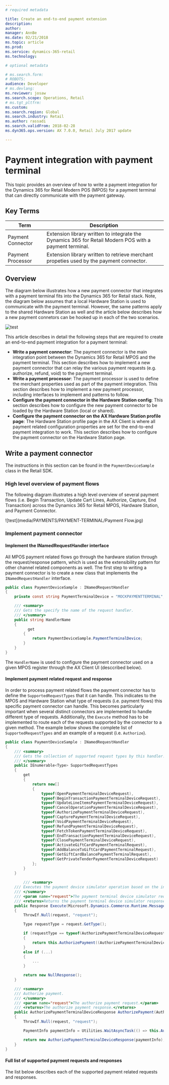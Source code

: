 ```yaml
---
# required metadata

title: Create an end-to-end payment extension
description: 
author: 
manager: AnnBe
ms.date: 02/21/2018
ms.topic: article
ms.prod: 
ms.service: dynamics-365-retail
ms.technology: 

# optional metadata

# ms.search.form: 
# ROBOTS: 
audience: Developer
# ms.devlang: 
ms.reviewer: josaw
ms.search.scope: Operations, Retail
# ms.tgt_pltfrm: 
ms.custom: 
ms.search.region: Global
ms.search.industry: Retail
ms.author: rassadi
ms.search.validFrom: 2018-02-28
ms.dyn365.ops.version: AX 7.0.0, Retail July 2017 update

---
```


# Payment integration with payment terminal
This topic provides an overview of how to write a payment integration for the Dynamics 365 for Retail Modern POS (MPOS) for a payment terminal that can directly communicate with the payment gateway.

## Key Terms
| Term | Description |
| --- | --- |
| Payment Connector | Extension library written to integrate the Dynamics 365 for Retail Modern POS with a payment terminal. |
| Payment Processor | Extension library written to retrieve merchant propeties used by the payment connector. |

## Overview
The diagram below illustrates how a new payment connector that integrates with a payment terminal fits into the Dynamics 365 for Retail stack. Note, the diagram below assumes that a local Hardware Station is used to communicate with the payment terminal. However, the same patterns apply to the shared Hardware Station as well and the article below describes how a new payment connetors can be hooked up in each of the two scenarios.

![test](media/PAYMENTS/PAYMENT-TERMINAL/Overview.jpg)

This article describes in detail the following steps that are required to create an end-to-end payment integration for a payment terminal:
- **Write a payment connector**: The payment connector is the main integration point between the Dynamics 365 for Retail MPOS and the payment terminal. This section describes how to implement a new payment connector that can relay the various payment requests (e.g. authorize, refund, void) to the payment terminal. 
- **Write a payment processor**: The payment processor is used to define the merchant properties used as part of the payment integration. This section describes how to implement a new payment processor, including interfaces to implement and patterns to follow.
- **Configure the payment connector in the Hardware Station config**: This section describes how to configure the new payment connector to be loaded by the Hardware Station (local or shared).
- **Configure the payment connector on the AX Hardware Station profile page**: The Hardware Station profile page in the AX Client is where all payment related configuration properties are set for the end-to-end payment integration to work. This section describes how to configure the payment connector on the Hardware Station page.

## Write a payment connector
The instructions in this section can be found in the `PaymentDeviceSample` class in the Retail SDK.

### High level overview of payment flows 
The following diagram illustrates a high level overview of several payment flows (i.e. Begin Transaction, Update Cart Lines, Authorize, Capture, End Transaction) across the Dynamics 365 for Retail MPOS, Hardware Station, and Payment Connector. 

![test](media/PAYMENTS/PAYMENT-TERMINAL/Payment Flow.jpg)

### Implement payment connector

#### Implement the INamedRequestHandler interface
All MPOS payment related flows go through the hardware station through the request/response pattern, which is used as the extensibility pattern for other channel related components as well. The first step to writing a payment connector is to create a new class that implements the `INamedRequestHandler` interface.

``` csharp
public class PaymentDeviceSample : INamedRequestHandler
{
    private const string PaymentTerminalDevice = "MOCKPAYMENTTERMINAL";

    /// <summary>
    /// Gets the specify the name of the request handler.
    /// </summary>
    public string HandlerName
    {
	      get
        {
            return PaymentDeviceSample.PaymentTerminalDevice;
        }
    }
}
```

The `HandlerName` is used to configure the payment connector used on a given MPOS register through the AX Client UI (desccribed below).

#### Implement payment related request and response
In order to process payment related flows the payment connector has to define the `SupportedRequestTypes` that it can handle. This indicates to the MPOS and Hardware Station what type of requests (i.e. payment flows) this specific payment connector can handle. This becomes particularly important when several distinct connectors are implemented to handle different type of requests. Additionally, the `Execute` method has to be implemented to route each of the requests supported by the connector to a given method. The example below shows the complete list of `SupportedRequestTypes` and an example of a request (i.e. `Authorize`).

``` csharp
public class PaymentDeviceSample : INamedRequestHandler
{
    /// <summary>
    /// Gets the collection of supported request types by this handler.
    /// </summary>
    public IEnumerable<Type> SupportedRequestTypes
    {
        get
        {
            return new[]
            {
                typeof(OpenPaymentTerminalDeviceRequest),
                typeof(BeginTransactionPaymentTerminalDeviceRequest),
                typeof(UpdateLineItemsPaymentTerminalDeviceRequest),
                typeof(CancelOperationPaymentTerminalDeviceRequest),
                typeof(AuthorizePaymentTerminalDeviceRequest),
                typeof(CapturePaymentTerminalDeviceRequest),
                typeof(VoidPaymentTerminalDeviceRequest),
                typeof(RefundPaymentTerminalDeviceRequest),
                typeof(FetchTokenPaymentTerminalDeviceRequest),
                typeof(EndTransactionPaymentTerminalDeviceRequest),
                typeof(ClosePaymentTerminalDeviceRequest),
                typeof(ActivateGiftCardPaymentTerminalRequest),
                typeof(AddBalanceToGiftCardPaymentTerminalRequest),
                typeof(GetGiftCardBalancePaymentTerminalRequest),
                typeof(GetPrivateTenderPaymentTerminalDeviceRequest)
            };
        }
    }
    
        /// <summary>
    /// Executes the payment device simulator operation based on the incoming request type.
    /// </summary>
    /// <param name="request">The payment terminal device simulator request message.</param>
    /// <returns>Returns the payment terminal device simulator response.</returns>
    public Response Execute(Microsoft.Dynamics.Commerce.Runtime.Messages.Request request)
    {
        ThrowIf.Null(request, "request");

        Type requestType = request.GetType();

        if (requestType == typeof(AuthorizePaymentTerminalDeviceRequest))
        {
            return this.AuthorizePayment((AuthorizePaymentTerminalDeviceRequest)request);
        }
        else if (...)
        {
            ...
        }

        return new NullResponse();
    }

    /// <summary>
    /// Authorize payment.
    /// </summary>
    /// <param name="request">The authorize payment request.</param>
    /// <returns>The authorize payment response.</returns>
    public AuthorizePaymentTerminalDeviceResponse AuthorizePayment(AuthorizePaymentTerminalDeviceRequest request)
    {
        ThrowIf.Null(request, "request");

        PaymentInfo paymentInfo = Utilities.WaitAsyncTask(() => this.AuthorizePaymentAsync(request.Amount, request.Currency, request.VoiceAuthorization, request.IsManualEntry, request.ExtensionTransactionProperties));

        return new AuthorizePaymentTerminalDeviceResponse(paymentInfo);
    }
}
```

#### Full list of supported payment requests and responses
The list below describes each of the supported payment related requests and responses.

##### 
